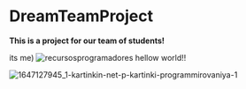 # DreamTeamProject
**This is a project for our team of students!**

its me)
![recursosprogramadores](https://user-images.githubusercontent.com/84594939/180607048-e9b5d62c-b1e4-4a0a-824d-36df757e9735.png)
hellow world!!

![1647127945_1-kartinkin-net-p-kartinki-programmirovaniya-1](https://user-images.githubusercontent.com/84594939/181493230-09e06702-5f8f-4ee7-bf4d-d14c26b2bc5f.jpg)


